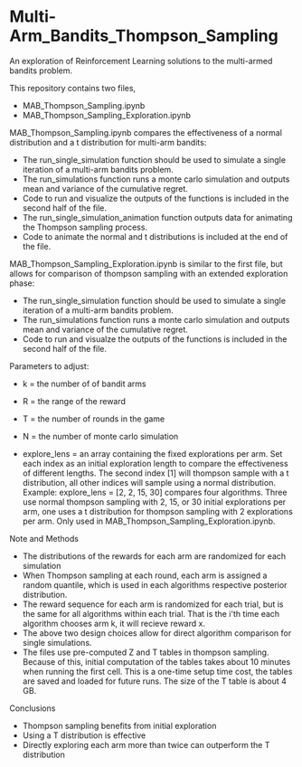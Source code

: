 # Multi-Arm_Bandits_Thompson_Sampling
An exploration of Reinforcement Learning solutions to the multi-armed bandits problem. 

This repository contains two files, 
- MAB_Thompson_Sampling.ipynb
- MAB_Thompson_Sampling_Exploration.ipynb

MAB_Thompson_Sampling.ipynb compares the effectiveness of a normal distribution and a t distribution for multi-arm bandits:

-  The run_single_simulation function should be used to simulate a single iteration of a multi-arm bandits problem.
-  The run_simulations function runs a monte carlo simulation and outputs mean and variance of the cumulative regret.
-  Code to run and visualize the outputs of the functions is included in the second half of the file.
-  The run_single_simulation_animation function outputs data for animating the Thompson sampling process.
-  Code to animate the normal and t distributions is included at the end of the file.

MAB_Thompson_Sampling_Exploration.ipynb is similar to the first file, but allows for comparison of thompson sampling with an extended exploration phase:

-  The run_single_simulation function should be used to simulate a single iteration of a multi-arm bandits problem.
-  The run_simulations function runs a monte carlo simulation and outputs mean and variance of the cumulative regret.
-  Code to run and visualze the outputs of the functions is included in the second half of the file.

Parameters to adjust: 

-  k = the number of of bandit arms
-  R = the range of the reward
-  T = the number of rounds in the game
-  N = the number of monte carlo simulation
  
-  explore_lens = an array containing the fixed explorations per arm. Set each index as an initial exploration length to compare the effectiveness of different lengths. The second index [1] will thompson sample with a t distribution, all other indices will sample using a normal distribution. Example: explore_lens = [2, 2, 15, 30] compares four algorithms. Three use normal thompson sampling with 2, 15, or 30 initial explorations per arm, one uses a t distribution for thompson sampling with 2 explorations per arm. Only used in MAB_Thompson_Sampling_Exploration.ipynb.

Note and Methods
- The distributions of the rewards for each arm are randomized for each simulation
- When Thompson sampling at each round, each arm is assigned a random quantile, which is used in each algorithms respective posterior distribution.
- The reward sequence for each arm is randomized for each trial, but is the same for all algorithms within each trial. That is the i'th time each algorithm chooses arm k, it will recieve reward x.
- The above two design choices allow for direct algorithm comparison for single simulations.
- The files use pre-computed Z and T tables in thompson sampling. Because of this, initial computation of the tables takes about 10 minutes when running the first cell. This is a one-time setup time cost, the tables are saved and loaded for future runs. The size of the T table is about 4 GB.

Conclusions
- Thompson sampling benefits from initial exploration
- Using a T distribution is effective
- Directly exploring each arm more than twice can outperform the T distribution
  

